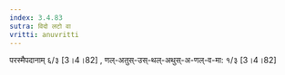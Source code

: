 ```yaml
---
index: 3.4.83
sutra: विदो लटो वा
vritti: anuvritti
---
```


परस्मैपदानाम् ६/३ [3।4।82] ,  णल्-अतुस्-उस्-थल्-अथुस्-अ-णल्-व-मा: १/३  [3।4।82]